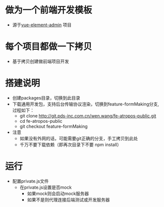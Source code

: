# 做为一个前端开发模板
- 源于[vue-element-admin](https://panjiachen.github.io/vue-element-admin) 项目

# 每个项目都做一下拷贝
- 基于拷贝创建做前端项目开发

# 搭建说明
- 创建packages目录，切换到此目录
- 下载通用开发包，支持后台传输协议渲染，切换到feature-formMaking分支,过程如下：
    - git clone http://git.pds-inc.com.cn/wen.wang/fe-atropos-public.git
    - cd fe-atropos-public
    - git checkout feature-formMaking
- 注意
    - 如果没有外网的话，可能需要git正确的分支，手工拷贝到此处
    - 千万不要下载依赖（即再次目录下不要 npm install）
# 运行
- 配置private.js文件
    - 在private.js设置是否mock
        - 如果mock则会启动mock服务器
        - 如果不是则代理连接后端测试或开发服务器
    
    

    
    
